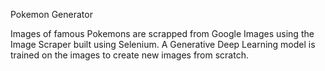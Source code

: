 Pokemon Generator

Images of famous Pokemons are scrapped from Google Images using the Image Scraper built using Selenium.
A Generative Deep Learning model is trained on the images to create new images from scratch.
